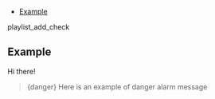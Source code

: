 - [Example](#example-link)

<a name="example-link">






playlist_add_check






## Example

Hi there!

> {danger} Here is an example of danger alarm message
